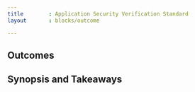 ```yaml
---
title        : Application Security Verification Standard
layout       : blocks/outcome

---
```



## Outcomes



## Synopsis and Takeaways
